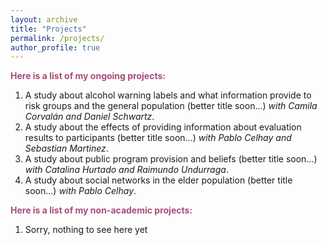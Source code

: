 ```yaml
---
layout: archive
title: "Projects"
permalink: /projects/
author_profile: true
---
```


 
<b><span style="color:#a64d79">Here is a list of my ongoing projects:</span></b>
1. A study about alcohol warning labels and what information provide to risk groups and the general population (better title soon...) <i>with Camila Corvalán and Daniel Schwartz</i>.
2. A study about the effects of providing information about evaluation results to participants (better title soon...) <i>with Pablo Celhay and Sebastian Martinez</i>.
3. A study about public program provision and beliefs (better title soon...)  <i>with Catalina Hurtado and Raimundo Undurraga</i>.
4. A study about social networks in the elder population (better title soon...) <i>with Pablo Celhay</i>.

<b><span style="color:#a64d79">Here is a list of my non-academic projects:</span></b>
1. Sorry, nothing to see here yet